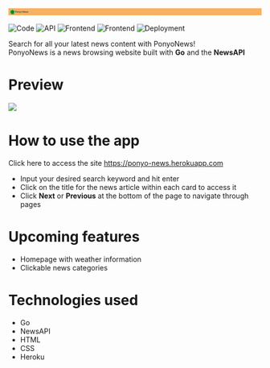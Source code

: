 <img src="./assets/PonyoNewsHeader.png">

![Code](https://img.shields.io/badge/Code-Go-green)
![API](https://img.shields.io/badge/API-NewsAPI-blue)
![Frontend](https://img.shields.io/badge/Front-HTML-red)
![Frontend](https://img.shields.io/badge/Front-CSS-blue)
![Deployment](https://img.shields.io/badge/Deployment-Heroku-purple)


<p>Search for all your latest news content with PonyoNews!</br> PonyoNews is a news browsing website built with <strong>Go</strong> and the <strong>NewsAPI</strong></p>


# Preview
![](./assets/PonyoNewsHome.png)


# How to use the app
Click here to access the site https://ponyo-news.herokuapp.com
- Input your desired search keyword and hit enter
- Click on the title for the news article within each card to access it
- Click **Next** or **Previous** at the bottom of the page to navigate through pages

# Upcoming features
- Homepage with weather information
- Clickable news categories

# Technologies used
- Go
- NewsAPI
- HTML
- CSS
- Heroku
